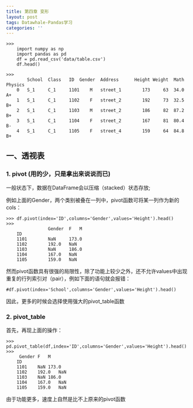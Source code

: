 ```yaml
---
title: 第四章 变形
layout: post
tags: Datawhale-Pandas学习
categories: ''
---
```


```
>>> 
    import numpy as np
    import pandas as pd
    df = pd.read_csv('data/table.csv')
    df.head()

>>>   
        School	Class	ID	Gender	Address	     Height	Weight	Math	Physics
    0	S_1 	C_1     1101	M	street_1    	173 	63	34.0	A+
    1	S_1 	C_1     1102	F	street_2    	192 	73	32.5	B+
    2	S_1 	C_1     1103	M	street_2    	186 	82	87.2	B+
    3	S_1 	C_1     1104	F	street_2    	167 	81	80.4	B-
    4	S_1 	C_1     1105	F	street_4    	159 	64	84.8	B+
```   

## 一、透视表

### 1. pivot  (用的少，只是拿出来说说而已)

一般状态下，数据在DataFrame会以压缩（stacked）状态存放; 

例如上面的Gender，两个类别被叠在一列中，pivot函数可将某一列作为新的cols： 

    >>> df.pivot(index='ID',columns='Gender',values='Height').head()      
    >>> 
                    Gender	F	M
        ID		
        1101    	NaN	    173.0
        1102    	192.0	NaN
        1103    	NaN 	186.0
        1104    	167.0	NaN
        1105    	159.0	NaN
然而pivot函数具有很强的局限性，除了功能上较少之外，还不允许values中出现重复的行列索引对（pair），例如下面的语句就会报错：

    #df.pivot(index='School',columns='Gender',values='Height').head()        

因此，更多的时候会选择使用强大的pivot_table函数

### 2. pivot_table

首先，再现上面的操作：
    
    >>> pd.pivot_table(df,index='ID',columns='Gender',values='Height').head() 
    >>>	
         Gender	F	M
        ID		
        1101	NaN	173.0
        1102	192.0	NaN
        1103	NaN	186.0
        1104	167.0	NaN
        1105	159.0	NaN     
 由于功能更多，速度上自然是比不上原来的pivot函数     
 
                              

